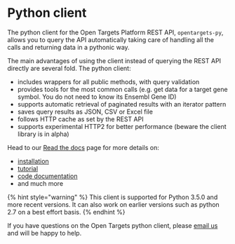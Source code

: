 # Python client

The python client for the Open Targets Platform REST API, `opentargets-py`, allows you to query the API automatically taking care of handling all the calls and returning data in a pythonic way.

The main advantages of using the client instead of querying the REST API directly are several fold. The python client:

* includes wrappers for all public methods, with query validation
* provides tools for the most common calls \(e.g. get data for a target gene symbol. You do not need to know its Ensembl Gene ID\)
* supports automatic retrieval of paginated results with an iterator pattern
* saves query results as JSON, CSV or Excel file
* follows HTTP cache as set by the REST API
* supports experimental HTTP2 for better performance \(beware the client library is in alpha\)

Head to our [Read the docs](%20https://opentargets.readthedocs.io/en/stable/) page for more details on:

* [installation](https://opentargets.readthedocs.io/en/stable/index.html#installation)
* [tutorial](https://opentargets.readthedocs.io/en/stable/tutorial.html)
* [code documentation](https://opentargets.readthedocs.io/en/stable/modules.html)
* and much more

{% hint style="warning" %}
This client is supported for Python 3.5.0 and more recent versions. It can also work on earlier versions such as python 2.7 on a best effort basis. 
{% endhint %}

If you have questions on the Open Targets python client, please [email us](mailto:support@targetvalidation.org) and will be happy to help.



